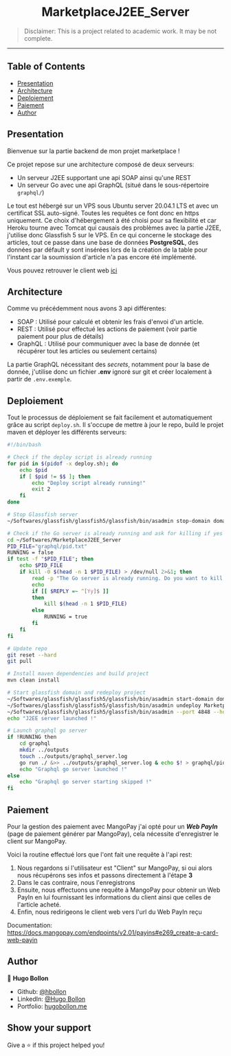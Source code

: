 <h1 align="center">MarketplaceJ2EE_Server</h1>

> Disclaimer: This is a project related to academic work. It may be not complete.

---

## Table of Contents

- [Presentation](#presentation)
- [Architecture](#architecture)
- [Deploiement](#deploiement)
- [Paiement](#paiement)
- [Author](#author)

## Presentation

Bienvenue sur la partie backend de mon projet marketplace !

Ce projet repose sur une architecture composé de deux serveurs:

- Un serveur J2EE supportant une api SOAP ainsi qu'une REST
- Un serveur Go avec une api GraphQL (situé dans le sous-répertoire ```graphql/```)

Le tout est hébergé sur un VPS sous Ubuntu server 20.04.1 LTS et avec un certificat SSL auto-signé. Toutes les requêtes ce font donc en https uniquement.
Ce choix d'hébergement à été choisi pour sa flexibilité et car Heroku tourne avec Tomcat qui causais des problèmes avec la partie J2EE, j'utilise donc Glassfish 5 sur le VPS.
En ce qui concerne le stockage des articles, tout ce passe dans une base de données **PostgreSQL**, des données par défault y sont insérées lors de la création de la table pour l'instant car la soumission d'article n'a pas encore été implémenté.

Vous pouvez retrouver le client web [ici](https://github.com/hbollon/MarketplaceJ2EE_Client)

## Architecture

Comme vu précédemment nous avons 3 api différentes:

- SOAP : Utilisé pour calculé et obtenir les frais d'envoi d'un article.
- REST : Utilisé pour effectué les actions de paiement (voir partie paiement pour plus de détails)
- GraphQL : Utilisé pour communiquer avec la base de donnée (et récupérer tout les articles ou seulement certains)

La partie GraphQL nécessitant des *secrets*, notamment pour la base de donnée, j'utilise donc un fichier **.env** ignoré sur git et créer localement à partir de ```.env.exemple```.

## Deploiement

Tout le processus de déploiement se fait facilement et automatiquement grâce au script ```deploy.sh```. Il s'occupe de mettre à jour le repo, build le projet maven et déployer les différents serveurs:

```sh
#!/bin/bash

# Check if the deploy script is already running
for pid in $(pidof -x deploy.sh); do
    echo $pid
    if [ $pid != $$ ]; then
        echo "Deploy script already running!"
        exit 2
    fi
done

# Stop Glassfish server
~/Softwares/glassfish/glassfish5/glassfish/bin/asadmin stop-domain domain2

# Check if the Go server is already running and ask for killing if yes
cd ~/Softwares/MarketplaceJ2EE_Server
PID_FILE="graphql/pid.txt"
RUNNING = false
if test -f "$PID_FILE"; then
    echo $PID_FILE
    if kill -0 $(head -n 1 $PID_FILE) > /dev/null 2>&1; then
        read -p "The Go server is already running. Do you want to kill it and continue? (y/n)" -n 1 -r
        echo
        if [[ $REPLY =~ ^[Yy]$ ]]
        then
            kill $(head -n 1 $PID_FILE)
        else
            RUNNING = true
        fi
    fi
fi

# Update repo
git reset --hard
git pull

# Install maven dependencies and build project
mvn clean install

# Start glassfish domain and redeploy project
~/Softwares/glassfish/glassfish5/glassfish/bin/asadmin start-domain domain2
~/Softwares/glassfish/glassfish5/glassfish/bin/asadmin undeploy MarketplaceServer-1.0-SNAPSHOT
~/Softwares/glassfish/glassfish5/glassfish/bin/asadmin --port 4848 --host localhost deploy target/MarketplaceServer-1.0-SNAPSHOT.war
echo "J2EE server launched !"

# Launch graphql go server
if !RUNNING then 
    cd graphql
    mkdir ../outputs
    touch ../outputs/graphql_server.log
    go run ./ &>> ../outputs/graphql_server.log & echo $! > graphql/pid.txt
    echo "Graphql go server launched !"
else 
    echo "Graphql go server starting skipped !"
fi
```

## Paiement

Pour la gestion des paiement avec MangoPay j'ai opté pour un ***Web PayIn*** (page de paiement générer par MangoPay), cela nécessite d'enregistrer le client sur MangoPay.

Voici la routine effectué lors que l'ont fait une requête à l'api rest:

1. Nous regardons si l'utilisateur est "Client" sur MangoPay, si oui alors nous récupérons ses infos et passons directement à l'étape **3**
2. Dans le cas contraire, nous l'enregistrons
3. Ensuite, nous effectuons une requête à MangoPay pour obtenir un Web PayIn en lui fournissant les informations du client ainsi que celles de l'article acheté.
4. Enfin, nous redirigeons le client web vers l'url du Web PayIn reçu

Documentation: https://docs.mangopay.com/endpoints/v2.01/payins#e269_create-a-card-web-payin

## Author

👤 **Hugo Bollon**

* Github: [@hbollon](https://github.com/hbollon)
* LinkedIn: [@Hugo Bollon](https://www.linkedin.com/in/hugobollon/)
* Portfolio: [hugobollon.me](https://www.hugobollon.me)

## Show your support

Give a ⭐️ if this project helped you!